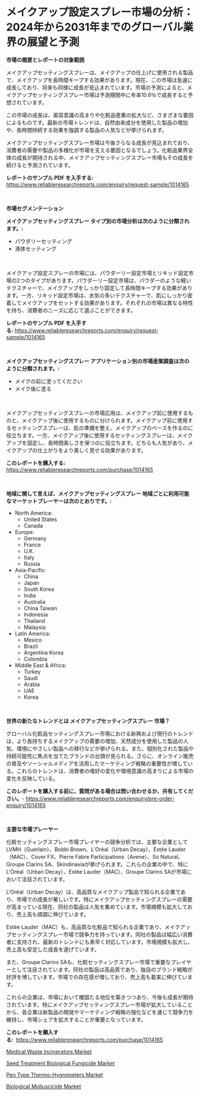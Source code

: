 <p><h1>メイクアップ設定スプレー市場の分析：2024年から2031年までのグローバル業界の展望と予測</h1></p><p><strong>市場の概要とレポートの対象範囲</strong></p>
<p><p>メイクアップセッティングスプレーは、メイクアップの仕上げに使用される製品で、メイクアップを長時間キープする効果があります。現在、この市場は急速に成長しており、将来も同様に成長が見込まれています。市場の予測によると、メイクアップセッティングスプレー市場は予測期間中に年率10.6％で成長すると予想されています。</p><p>この市場の成長は、美容意識の高まりや化粧品産業の拡大など、さまざまな要因によるものです。最新の市場トレンドは、自然由来成分を使用した製品の増加や、長時間持続する効果を強調する製品の人気などが挙げられます。</p><p>メイクアップセッティングスプレー市場は今後さらなる成長が見込まれており、消費者の需要や製品の多様化が市場を支える要因となるでしょう。化粧品業界全体の成長が期待される中、メイクアップセッティングスプレー市場もその成長を続けると予測されています。</p></p>
<p><strong>レポートのサンプル PDF を入手する:</strong> <a href="https://www.reliableresearchreports.com/enquiry/request-sample/1014165">https://www.reliableresearchreports.com/enquiry/request-sample/1014165</a></p>
<p>&nbsp;</p>
<p><strong>市場セグメンテーション</strong></p>
<p><strong>メイクアップセッティングスプレー タイプ別の市場分析は次のように分類されます。:</strong></p>
<p><ul><li>パウダリーセッティング</li><li>液体セッティング</li></ul></p>
<p>&nbsp;</p>
<p><p>メイクアップ設定スプレーの市場には、パウダーリー設定市場とリキッド設定市場の2つのタイプがあります。パウダーリー設定市場は、パウダーのような軽いテクスチャーで、メイクアップをしっかり固定して長時間キープする効果があります。一方、リキッド設定市場は、水気の多いテクスチャーで、肌にしっかり密着してメイクアップをセットする効果があります。それぞれの市場は異なる特性を持ち、消費者のニーズに応じて選ぶことができます。</p></p>
<p><strong>レポートのサンプル PDF を入手する:</strong>&nbsp;<a href="https://www.reliableresearchreports.com/enquiry/request-sample/1014165">https://www.reliableresearchreports.com/enquiry/request-sample/1014165</a></p>
<p>&nbsp;</p>
<p><strong> メイクアップセッティングスプレー アプリケーション別の市場産業調査は次のように分類されます。:</strong></p>
<p><ul><li>メイクの前に塗ってください</li><li>メイク後に塗る</li></ul></p>
<p>&nbsp;</p>
<p><p>メイクアップセッティングスプレーの市場応用は、メイクアップ前に使用するものと、メイクアップ後に使用するものに分けられます。メイクアップ前に使用するセッティングスプレーは、肌の準備を整え、メイクアップのベースを作るのに役立ちます。一方、メイクアップ後に使用するセッティングスプレーは、メイクアップを固定し、長時間美しさを保つのに役立ちます。どちらも人気があり、メイクアップの仕上がりをより美しく見せる効果があります。</p></p>
<p><strong>このレポートを購入する:</strong>&nbsp; <a href="https://www.reliableresearchreports.com/purchase/1014165">https://www.reliableresearchreports.com/purchase/1014165</a></p>
<p>&nbsp;</p>
<p><strong>地域に関して言えば、メイクアップセッティングスプレー 地域ごとに利用可能なマーケットプレーヤーは次のとおりです。:</strong></p>
<p><ul>
    <li>
        North America:
        <ul>
            <li>United States</li>
            <li>Canada</li>
        </ul>
    </li>
    <li>
        Europe:
        <ul>
            <li>Germany</li>
            <li>France</li>
            <li>U.K.</li>
            <li>Italy</li>
            <li>Russia</li>
        </ul>
    </li>
    <li>
        Asia-Pacific:
        <ul>
            <li>China</li>
            <li>Japan</li>
            <li>South Korea</li>
            <li>India</li>
            <li>Australia</li>
            <li>China Taiwan</li>
            <li>Indonesia</li>
            <li>Thailand</li>
            <li>Malaysia</li>
        </ul>
    </li>
    <li>
        Latin America:
        <ul>
            <li>Mexico</li>
            <li>Brazil</li>
            <li>Argentina Korea</li>
            <li>Colombia</li>
        </ul>
    </li>
    <li>
        Middle East & Africa:
        <ul>
            <li>Turkey</li>
            <li>Saudi</li>
            <li>Arabia</li>
            <li>UAE</li>
            <li>Korea</li>
        </ul>
    </li>
    </ul></p>
<p>&nbsp;</p>
<p><strong>世界の新たなトレンドとは メイクアップセッティングスプレー 市場？</strong></p>
<p><p>グローバル化粧品セッティングスプレー市場における新興および現行のトレンドは、より長持ちするメイクアップの需要の増加、天然成分を使用した製品の人気、環境にやさしい製品への移行などが挙げられる。また、個別化された製品や持続可能性に焦点を当てたブランドの台頭が見られる。さらに、オンライン販売の普及やソーシャルメディアを活用したマーケティング戦略の重要性が増している。これらのトレンドは、消費者の嗜好の変化や環境意識の高まりによる市場の変化を反映している。</p></p>
<p><strong>このレポートを購入する前に、質問がある場合は問い合わせるか、共有してください。</strong>- <a href="https://www.reliableresearchreports.com/enquiry/pre-order-enquiry/1014165">https://www.reliableresearchreports.com/enquiry/pre-order-enquiry/1014165</a></p>
<p>&nbsp;</p>
<p><strong>主要な市場プレーヤー</strong></p>
<p><p>化粧セッティングスプレー市場プレイヤーの競争分析では、主要な企業としてLVMH（Guerlain）、Bobbi Brown、L'Oréal（Urban Decay）、Estée Lauder（MAC）、Cover FX、Pierre Fabre Participations（Avene）、So Natural、Groupe Clarins SA、Skindinaviaが挙げられます。これらの企業の中で、特にL'Oréal（Urban Decay）、Estée Lauder（MAC）、Groupe Clarins SAが市場において注目されています。</p><p>L'Oréal（Urban Decay）は、高品質なメイクアップ製品で知られる企業であり、市場での成長が著しいです。特にメイクアップセッティングスプレーの需要が高まっている現在、同社の製品は人気を集めています。市場規模も拡大しており、売上高も順調に伸びています。</p><p>Estée Lauder（MAC）も、高品質な化粧品で知られる企業であり、メイクアップセッティングスプレー市場で競争力を持っています。同社の製品は幅広い消費者に支持され、最新のトレンドにも素早く対応しています。市場規模も拡大し、売上高も安定した成長を遂げています。</p><p>また、Groupe Clarins SAも、化粧セッティングスプレー市場で重要なプレイヤーとして注目されています。同社の製品は高品質であり、独自のブランド戦略が好評を博しています。市場での存在感が増しており、売上高も着実に伸びています。</p><p>これらの企業は、市場において確固たる地位を築きつつあり、今後も成長が期待されています。特にメイクアップセッティングスプレー市場が拡大していることから、各企業は新製品の開発やマーケティング戦略の強化などを通じて競争力を維持し、市場シェアを拡大することが重要となっています。</p></p>
<p><strong>このレポートを購入する:</strong>&nbsp;&nbsp;<a href="https://www.reliableresearchreports.com/purchase/1014165">https://www.reliableresearchreports.com/purchase/1014165</a></p>
<p><p><a href="https://shimmer-gardenia-37a.notion.site/Medical-Waste-Incinerators-Market-Size-Market-Share-and-Global-Market-Analysis-Report-2024-2031-17a5781cc23e45febad35697cca0f044">Medical Waste Incinerators Market</a></p><p><a href="https://github.com/JameTravis/Market-Research-Report-List-4/blob/main/seed-treatment-biological-fungicide-market.md">Seed Treatment Biological Fungicide Market</a></p><p><a href="https://view.publitas.com/reportprime-1/pen-type-thermo-hygrometers-market-research-report-provides-critical-insights-that-can-help-shape-business-development-and-investment-strategies/">Pen Type Thermo-Hygrometers Market</a></p><p><a href="https://github.com/vimar16th/Market-Research-Report-List-3/blob/main/biological-molluscicide-market.md">Biological Molluscicide Market</a></p></p>